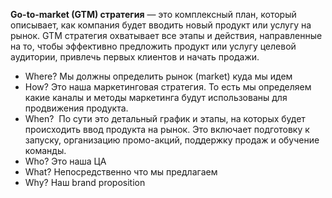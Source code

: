 **Go-to-market (GTM) стратегия** — это комплексный план, который описывает, как компания будет вводить новый продукт или услугу на рынок. GTM стратегия охватывает все этапы и действия, направленные на то, чтобы эффективно предложить продукт или услугу целевой аудитории, привлечь первых клиентов и начать продажи.

- Where? Мы должны определить рынок (market) куда мы идем 
- How?  Это наша маркетинговая стратегия. То есть мы определяем какие каналы и методы маркетинга будут использованы для продвижения продукта.
- When?  По сути это детальный график и этапы, на которых будет происходить ввод продукта на рынок. Это включает подготовку к запуску, организацию промо-акций, поддержку продаж и обучение команды.
- Who? Это наша ЦА 
- What? Непосредственно что мы предлагаем
- Why? Наш brand proposition 